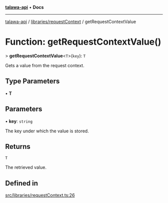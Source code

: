 [**talawa-api**](../../../README.md) • **Docs**

***

[talawa-api](../../../modules.md) / [libraries/requestContext](../README.md) / getRequestContextValue

# Function: getRequestContextValue()

\> **getRequestContextValue**\<`T`\>(`key`): `T`

Gets a value from the request context.

## Type Parameters

• **T**

## Parameters

• **key**: `string`

The key under which the value is stored.

## Returns

`T`

The retrieved value.

## Defined in

[src/libraries/requestContext.ts:26](https://github.com/PalisadoesFoundation/talawa-api/blob/92443bb6a5ff3ed66457149a509401986a82e570/src/libraries/requestContext.ts#L26)
